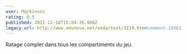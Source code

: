 ```yaml
---
user: Mqrkinson
rating: 0.5
published: 2011-12-18T15:08:36.000Z
legacy_url: http://www.emunova.net/veda/test/3219.htm#comment-15661
---
```

Ratage complet dans tous les compartiments du jeu.